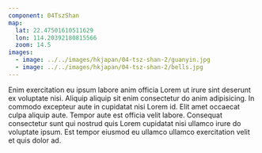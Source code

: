 ```yaml
---
component: 04TszShan
map:
  lat: 22.47501610511629
  lon: 114.20392180815566
  zoom: 14.5
images:
  - image: ../../images/hkjapan/04-tsz-shan-2/guanyin.jpg
  - image: ../../images/hkjapan/04-tsz-shan-2/bells.jpg
---
```


Enim exercitation eu ipsum labore anim officia Lorem ut irure sint deserunt ex voluptate nisi. Aliquip aliquip sit enim consectetur do anim adipisicing. In commodo excepteur aute in cupidatat nisi Lorem id. Elit amet occaecat culpa aliquip aute. Tempor aute est officia velit labore. Consequat consectetur sunt qui nostrud quis Lorem cupidatat nisi ullamco irure do voluptate ipsum. Est tempor eiusmod eu ullamco ullamco exercitation velit et quis dolor ad.